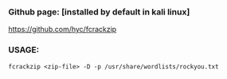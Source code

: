 ### Github page: [installed by default in kali linux] 

https://github.com/hyc/fcrackzip

### USAGE:

`fcrackzip <zip-file> -D -p /usr/share/wordlists/rockyou.txt`
